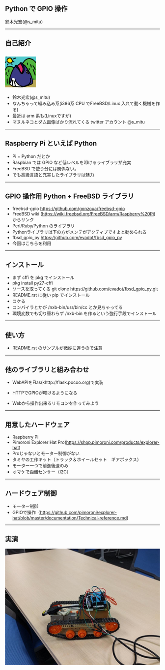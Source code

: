 ## Python で GPIO 操作

鈴木光宏(@s_mitu)

---

## 自己紹介
## <img width="100" src="images/icon.png"/>

* 鈴木光宏(@s_mitu) 
 * なんちゃって組み込み系(i386系 CPU でFreeBSD/Linux 入れて動く機械を作る)
 * 最近は arm 系も(Linuxですが)
 * マヌルネコとダム画像ばかり流れてくる twitter アカウント @s_mitu

---

## Raspberry Pi といえば Python

* Pi = Python だとか
* Raspbian では GPIO など低レベルを叩けるライブラリが充実
* FreeBSD で使う分には関係ない。
* でも高級言語と充実したライブラリは魅力

---

## GPIO 操作用 Python + FreeBSD ライブラリ

* freebsd-gpio https://github.com/gonzoua/freebsd-gpio
 * FreeBSD wiki (https://wiki.freebsd.org/FreeBSD/arm/Raspberry%20Pi) からリンク
 * Perl/Ruby/Python のライブラリ
 * Pythonライブラリは下の方がメンテがアクティブですよと勧められる
* fbsd_gpio_py https://github.com/evadot/fbsd_gpio_py
 * 今回はこちらを利用

---

## インストール
* まず cffi を pkg でインストール
 * pkg install py27-cffi
* ソースを取ってくる git clone https://github.com/evadot/fbsd_gpio_py.git
 * README.rst に従い pip でインストール
 * コケる
 * コンパイラとかが /nxb-bin/usr/bin/cc とか見ちゃってる
 * 環境変数でも切り替わらず /nxb-bin を作るという強行手段でインストール

--- 

## 使い方
* README.rst のサンプルが微妙に違うので注意

---
## 他のライブラリと組み合わせ
* WebAPIをFlas(khttp://flask.pocoo.org)で実装
 * HTTPでGPIOが叩けるようになる

* Webから操作出来るリモコンを作ってみよう

---
## 用意したハードウェア
* Raspberry Pi
* Pimoroni Explorer Hat Pro(https://shop.pimoroni.com/products/explorer-hat)
 * Proじゃないとモーター制御がない
* タミヤの工作キット（トラック＆ホイールセット　ギアボックス）
 * モーター一つで前進後退のみ
* オマケで距離センサー（I2C）
---
## ハードウェア制御
* モーター制御
 * GPIOで操作（https://github.com/pimoroni/explorer-hat/blob/master/documentation/Technical-reference.md)



---

## 実演
<img src="images/tank.jpg"/>

